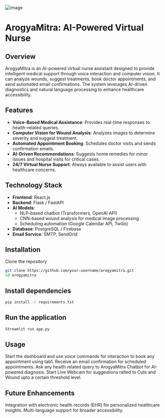    ![image](https://github.com/user-attachments/assets/c4ae9ba9-312e-4096-a32c-0434ca17b80b)

# ArogyaMitra: AI-Powered Virtual Nurse  

## Overview  

ArogyaMitra is an AI-powered virtual nurse assistant designed to provide intelligent medical support through voice interaction and computer vision. It can analyze wounds, suggest treatments, book doctor appointments, and send automated email confirmations. The system leverages AI-driven diagnostics and natural language processing to enhance healthcare accessibility.  

## Features  

- **Voice-Based Medical Assistance**: Provides real-time responses to health-related queries.  
- **Computer Vision for Wound Analysis**: Analyzes images to determine severity and suggest treatment.  
- **Automated Appointment Booking**: Schedules doctor visits and sends confirmation emails.  
- **AI-Driven Recommendations**: Suggests home remedies for minor issues and hospital visits for critical cases.  
- **24/7 Virtual Nurse Support**: Always available to assist users with healthcare concerns.  

## Technology Stack  

- **Frontend**: React.js  
- **Backend**: Flask / FastAPI  
- **AI Models**:  
  - NLP-based chatbot (Transformers, OpenAI API)  
  - CNN-based wound analysis for medical image processing  
  - Scheduling automation (Google Calendar API, Twilio)  
- **Database**: PostgreSQL / Firebase  
- **Email Service**: SMTP, SendGrid  

## Installation  

Clone the repository  
```bash
git clone https://github.com/your-username/arogyamitra.git
cd arogyamitra
```
## Install dependencies

```bash
pip install -r requirements.txt  
```

## Run the application
```bash
Streamlit run app.py
```
## Usage

Start the dashboard and use voice commands for interaction to book any appointment using tab1.
Receive an email confirmation for scheduled appointments.
Ask any health related query to ArogyaMitra Chatbot for AI-powered diagnosis.
Start Live Webcam for suggestions ralted to Cuts and Wound upto a certain threshold level.

## Future Enhancements

Integration with electronic health records (EHR) for personalized healthcare insights.
Multi-language support for broader accessibility.

